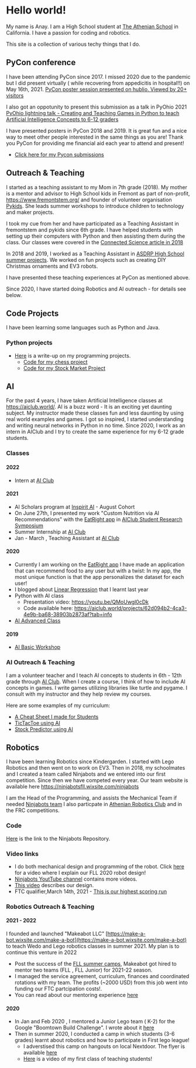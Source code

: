 # Hello world!

My name is Anay. I am a High School student at [The Athenian School](https://www.athenian.org/) in California.  I have a passion for coding and robotics.

This site is a  collection of various techy things that I do.

## PyCon conference
I have been attending PyCon since 2017. I missed 2020 due to the pandemic but I did present virtually ( while recovering from appedicitis in hospital!!)  on May 16th, 2021.  [PyCon poster session presented on hublio. Viewed by 20+ visitors ](https://pyconus2021.hubilo.com/)

I also got an oppotunity to present this submission as a talk in PyOhio 2021 [PyOhio lightning talk - Creating and Teaching Games in Python to teach Artificial Intelligence Concepts to 6-12 graders](https://www.pyohio.org/2021/program/talks/creating-and-teaching-games-in-python-to-teach-artificial-intelligence-concepts)

I have presented posters in PyCon 2018 and 2019. It is great fun and a nice way to meet other people interested in the same things as you are! Thank you PyCon for providing me financial aid each year to attend and present!
* [Click here for my Pycon submissions](../pycon-submissions)

## Outreach & Teaching 
I started as a teaching assistant to my Mom in 7th grade (2018). My mother is a mentor and advisor to High School kids in Fremont as part of non-profit, https://www.fremontstem.org/ and founder of volunteer organisation [Pykids](https://pykids.readthedocs.io/en/latest/). She leads summer workshops to introduce children to technology and maker projects. 

I took my cue from her and have participated as a Teaching Assistant in fremontstem and pykids since 6th grade. I have helped students with setting up their computers with Python and then assisting them during the class. Our classes were covered in the [Connected Science article in 2018](https://drive.google.com/file/d/1hqsp7_tP5brLlI3O-73acZslQwRWogNy/view?usp=sharing)

In 2018 and 2019, I worked as a Teaching Assistant in [ASDRP High School summer projects](https://www.asdrp.org/). We worked on fun projects such as creating DIY Christmas ornaments and EV3 robots.

I have presented these teaching experiences at PyCon as mentioned above. 

Since 2020, I have started doing Robotics and AI outreach - for details see below.


## Code Projects 
I have been learning some languages such as Python and Java. 

### Python projects 
* [Here](https://docs.google.com/document/d/1phUlpH7skkfB7BKbbKWHfrC9CIJ_36PQ6fyGe1FCwMQ/edit?usp=sharing) is a write-up on my programming projects.
   * [Code for my chess project](https://github.com/anaypant/anaypant.github.io/tree/master/Single%20Projects/Chess)
   * [Code for my Stock Market Project](https://github.com/anaypant/anaypant.github.io/tree/master/Single%20Projects/Stock)

## AI 
For the past 4 years, I have taken Artificial Intelligence classes at https://aiclub.world/. AI is a buzz word - It is an exciting yet daunting subject. My instructor made these classes fun and less daunting by using real world examples and games. I got so inspired, I started understanding and writing neural networks in Python in no time. Since 2020, I work as an intern in AIClub and I try to create the same experience for my 6-12 grade students.

### Classes
#### 2022
* Intern at [AI Club](https://www.corp.aiclub.world/)
#### 2021
* AI Scholars program at [Inspirit AI](https://www.inspiritai.com/) - August Cohort
* On June 27th, I presented my work "Custom Nutrition via AI Recommendations" with the [EatRight app](https://medium.com/@anaypant212/an-app-to-give-food-recommendations-using-an-ai-with-python-dcd30dc37048) in [AIClub Student Research Symposium](https://www.corp.aiclub.world/2021-student-research-symposium?utm_medium=email&_hsmi=123569691&_hsenc=p2ANqtzjK2JHRjS7O6v5Zb2qK8MDf6oHuDqXsVHHrc09cZajRQHTsJgcDWkAlfk2_AlTS4wUi9H_VoIwYZH8lGF5iQzp_BYD7A&utm_content=123569691&utm_source=hs_email)
* Summer Internship at [AI Club](https://www.corp.aiclub.world/)
* Jan - March , Teaching Assistant at [AI Club](https://www.corp.aiclub.world/)
 
#### 2020
* Currently I am working on the [EatRight app](https://medium.com/@anaypant212/an-app-to-give-food-recommendations-using-an-ai-with-python-dcd30dc37048) I have made an application that can recommend food to any user but with a twist: In my app, the most unique function is that the app personalizes the dataset for each user!
* I blogged about [Linear Regression](https://medium.com/@anaypant212/linear-regression-using-scholastic-gradient-descent-in-python-bed6b07a38de) that I learnt last year 
* Python with AI class 
  * Presentation video: https://youtu.be/QMoUwgl0cDk
  * Code available here: https://aiclub.world/projects/62d094b2-4ca3-4e9b-ba68-38903b2873af?tab=info
* [AI Advanced Class ](https://www.corp.aiclub.world/m4-h3-advanced-ai-2)

#### 2019
* [AI Basic Workshop](https://www.corp.aiclub.world/m1-ai-basics-middle-school)

### AI Outreach & Teaching
I am a volunteer teacher and I teach AI concepts to students in 6th - 12th grade through [AI Club](https://www.corp.aiclub.world/). When I create a course, I think of how to include AI concepts in games. I write games utilizing libraries like turtle and pygame. I consult with my instructor and they help review my courses.

Here are some examples of my curriculum:

* [A Cheat Sheet I made for Students](https://docs.google.com/document/d/1nTM4zhnyI6ZvvGffhJ6tJTJnfBGc_Hwn5Rc_3oTwOSM/edit?usp=sharing)
* [TicTacToe using AI](https://docs.google.com/presentation/d/1aUIV6jAahnLCWUlGNwtWbg4ew6Q0afl3aSMgEVAaIkE/edit?usp=sharing)
* [Stock Predictor using AI](https://docs.google.com/presentation/d/1HbtudvKDDbJNVzORYFK-6QyyY7YT7-r1OoEZtTZoVg0/edit?usp=sharing)

## Robotics
I have been learning Robotics since Kindergarden. I started with Lego Robotics and then went on to work on EV3. Then in 2018, my schoolmates and I created a team called Ninjabots and we entered into our first competition. Since then we have competed every year. Our team website is available here [https://ninjabotsfll.wixsite.com/ninjabots ](https://ninjabotsfll.wixsite.com/ninjabots)

I am the Head of the Programming, and assists the Mechanical Team if needed [Ninjabots team](https://ninjabotsfll.wixsite.com/ninjabots/about-2)
I also particpate in [Athenian Robotics Club](https://www.athenian-robotics.org/) and in the FRC competitions.
### Code
 [Here](https://github.com/FTCNinjabots/Master-Repository) is the link to the Ninjabots Repository.
 
### Video links
 * I do both mechanical design and programming of the robot. Click [here](https://youtu.be/ShfYy1rA5pk) for a video where I explain our FLL 2020 robot design!
 * [Ninjabots YoutTube channel](https://www.youtube.com/channel/UCKPbPhpWwP4_FB6e540T7YA) contains more videos.
 * [This video](https://www.youtube.com/watch?v=dQtZhcgSpx8&t=1047s) describes our design.
 * FTC qualifier,March 14th, 2021 - [This is our highest scoring run](https://www.youtube.com/watch?v=9R9KdUW_RYI)

### Robotics Outreach & Teaching

#### 2021 - 2022
I founded and launched "Makeabot LLC"  [https://make-a-bot.wixsite.com/make-a-bot](https://make-a-bot.wixsite.com/make-a-bot) to teach Wedo and Lego robotics classes in summer 2021. My plan is to continue this venture in 2022
* Post the success of the [FLL summer camps](https://docs.google.com/document/d/1mF0uoyMDxQfux0aRXnJjfWKKwbNYgEgON5QJnQxCdmQ/edit?usp=sharing), Makeabot got hired to mentor two teams (FLL , FLL Junior) for 2021-22 season. 
* I managed the service agreement, curriculum, finances and coordinated rotations with my team. The profits (~2000 USD) from this job went into funding our FTC partcipation costs!.  
* You can read about our mentoring experience [here](https://ninjabotsfll.wixsite.com/ninjabots)

#### 2020
* In Jan and Feb 2020 , I mentored a Junior Lego team ( K-2) for the Google "Boomtown Build Challenge". I wrote about it [here](https://docs.google.com/document/d/1iRA5rBMGZTV6IdMDHKYbWZOJIrbFAJSPLY1TYkFJ-i8/edit?usp=sharing) 
* Then in summer 2020, I conducted a camp in which students (3-6 grades) learnt about robotics and how to participate in First lego league! 
  * I adverstised this camp on hangouts on local Nextdoor. The flyer is available [here](https://anaypant212.wixsite.com/fllsummercamp) 
  * [Here]() is a video of my first class of teaching students!


